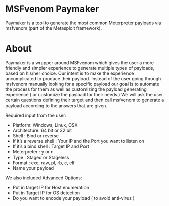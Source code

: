 # MSFvenom Paymaker
 
Paymaker is a tool to generate the most common Meterpreter payloads via msfvenom (part of the Metasploit framework).
 

# About
Paymaker is a wrapper around MSFvenom which gives the user a more friendly and simpler experience to generate multiple types of payloads, based on his/her choice. Our intent is to make the experience uncomplicated to produce their payload.
Instead of the user going through msfvenom manually looking for a specific payload our goal is to automate the process for them as well as customizing the payload generating experience ( or customize the payload for their needs.)  We will ask the user certain questions defining their target and then call msfvenom to generate a payload according to the answers that are given.
 
Required input from the user: 
* Platform: Windows, Linux, OSX
* Architecture: 64 bit or 32 bit
* Shell : Bind or reverse
* If it’s a reverse shell : Your IP and the Port you want to listen on
* If it’s a bind shell : Target IP and Port
* Meterpreter : y or n
* Type : Staged or Stageless
* Format : exe, raw, pl, rb, c, elf
* Name your payload
 
We also included Advanced Options: 
* Put in target IP for Host enumeration
* Put in Target IP for OS detection 
* Do you want to encode your payload ( to avoid anti-virus )
